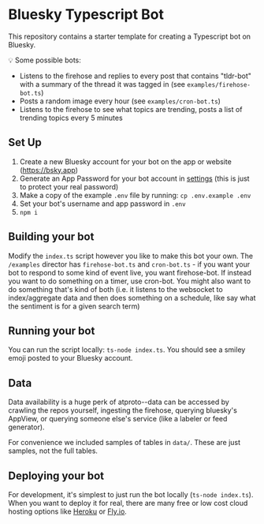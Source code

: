 # Bluesky Typescript Bot

This repository contains a starter template for creating a Typescript bot on Bluesky.

💡 Some possible bots:

- Listens to the firehose and replies to every post that contains "tldr-bot" with a summary of the thread it was tagged in (see `examples/firehose-bot.ts`)
- Posts a random image every hour (see `examples/cron-bot.ts`)
- Listens to the firehose to see what topics are trending, posts a list of trending topics every 5 minutes

## Set Up

1. Create a new Bluesky account for your bot on the app or website (https://bsky.app)
2. Generate an App Password for your bot account in [settings](https://bsky.app/settings/app-passwords) (this is just to protect your real password)
3. Make a copy of the example `.env` file by running: `cp .env.example .env`
4. Set your bot's username and app password in `.env`
5. `npm i`

## Building your bot

Modify the `index.ts` script however you like to make this bot your own. The `/examples` director has `firehose-bot.ts` and `cron-bot.ts` - if you want your bot to respond to some kind of event live, you want firehose-bot. If instead you want to do something on a timer, use cron-bot. You might also want to do something that's kind of both (i.e. it listens to the websocket to index/aggregate data and then does something on a schedule, like say what the sentiment is for a given search term)

## Running your bot

You can run the script locally: `ts-node index.ts`. You should see a smiley emoji posted to your Bluesky account.

## Data

Data availability is a huge perk of atproto--data can be accessed by crawling the repos yourself, ingesting the firehose, querying bluesky's AppView, or querying someone else's service (like a labeler or feed generator).

For convenience we included samples of tables in `data/`. These are just samples, not the full tables.

## Deploying your bot

For development, it's simplest to just run the bot locally (`ts-node index.ts`). When you want to deploy it for real, there are many free or low cost cloud hosting options like [Heroku](https://devcenter.heroku.com/articles/github-integration) or [Fly.io](https://fly.io/docs/reference/fly-launch/).
